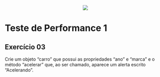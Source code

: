 <p align="center">
    <img src="https://www.infnet.edu.br/infnet/wp-content/themes/infnet.homepage//assets/img/LogoInfnetRodape.png"/>
</p>

# Teste de Performance 1

## Exercício 03

Crie um objeto “carro” que possui as propriedades “ano” e “marca” e o método “acelerar” que, ao ser chamado, aparece um alerta escrito “Acelerando”.